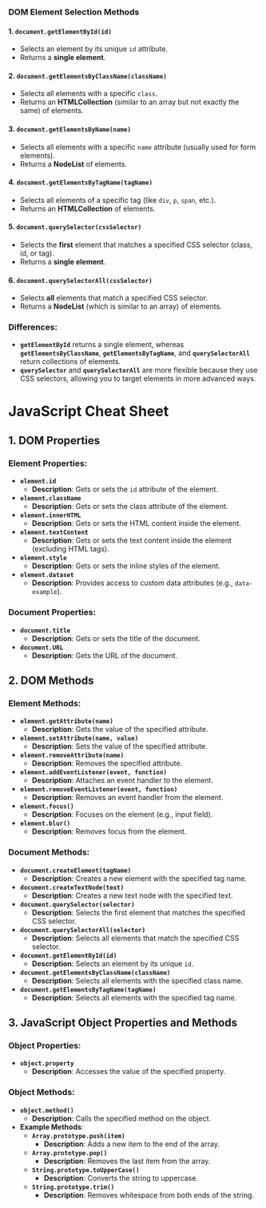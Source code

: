 ### DOM Element Selection Methods

#### 1. `document.getElementById(id)`

- Selects an element by its unique `id` attribute.
- Returns a **single element**.

#### 2. `document.getElementsByClassName(className)`

- Selects all elements with a specific `class`.
- Returns an **HTMLCollection** (similar to an array but not exactly the same) of elements.

#### 3. `document.getElementsByName(name)`

- Selects all elements with a specific `name` attribute (usually used for form elements).
- Returns a **NodeList** of elements.

#### 4. `document.getElementsByTagName(tagName)`

- Selects all elements of a specific tag (like `div`, `p`, `span`, etc.).
- Returns an **HTMLCollection** of elements.

#### 5. `document.querySelector(cssSelector)`

- Selects the **first** element that matches a specified CSS selector (class, id, or tag).
- Returns a **single element**.

#### 6. `document.querySelectorAll(cssSelector)`

- Selects **all** elements that match a specified CSS selector.
- Returns a **NodeList** (which is similar to an array) of elements.

### Differences:

- **`getElementById`** returns a single element, whereas **`getElementsByClassName`**, **`getElementsByTagName`**, and **`querySelectorAll`** return collections of elements.
- **`querySelector`** and **`querySelectorAll`** are more flexible because they use CSS selectors, allowing you to target elements in more advanced ways.

<!-- ***********  cheat Sheet **************** -->

# JavaScript Cheat Sheet

## 1. DOM Properties

### Element Properties:

- **`element.id`**
  - **Description**: Gets or sets the `id` attribute of the element.
- **`element.className`**
  - **Description**: Gets or sets the class attribute of the element.
- **`element.innerHTML`**
  - **Description**: Gets or sets the HTML content inside the element.
- **`element.textContent`**
  - **Description**: Gets or sets the text content inside the element (excluding HTML tags).
- **`element.style`**
  - **Description**: Gets or sets the inline styles of the element.
- **`element.dataset`**
  - **Description**: Provides access to custom data attributes (e.g., `data-example`).

### Document Properties:

- **`document.title`**
  - **Description**: Gets or sets the title of the document.
- **`document.URL`**
  - **Description**: Gets the URL of the document.

## 2. DOM Methods

### Element Methods:

- **`element.getAttribute(name)`**
  - **Description**: Gets the value of the specified attribute.
- **`element.setAttribute(name, value)`**
  - **Description**: Sets the value of the specified attribute.
- **`element.removeAttribute(name)`**
  - **Description**: Removes the specified attribute.
- **`element.addEventListener(event, function)`**
  - **Description**: Attaches an event handler to the element.
- **`element.removeEventListener(event, function)`**
  - **Description**: Removes an event handler from the element.
- **`element.focus()`**
  - **Description**: Focuses on the element (e.g., input field).
- **`element.blur()`**
  - **Description**: Removes focus from the element.

### Document Methods:

- **`document.createElement(tagName)`**
  - **Description**: Creates a new element with the specified tag name.
- **`document.createTextNode(text)`**
  - **Description**: Creates a new text node with the specified text.
- **`document.querySelector(selector)`**
  - **Description**: Selects the first element that matches the specified CSS selector.
- **`document.querySelectorAll(selector)`**
  - **Description**: Selects all elements that match the specified CSS selector.
- **`document.getElementById(id)`**
  - **Description**: Selects an element by its unique `id`.
- **`document.getElementsByClassName(className)`**
  - **Description**: Selects all elements with the specified class name.
- **`document.getElementsByTagName(tagName)`**
  - **Description**: Selects all elements with the specified tag name.

## 3. JavaScript Object Properties and Methods

### Object Properties:

- **`object.property`**
  - **Description**: Accesses the value of the specified property.

### Object Methods:

- **`object.method()`**
  - **Description**: Calls the specified method on the object.
- **Example Methods**:
  - **`Array.prototype.push(item)`**
    - **Description**: Adds a new item to the end of the array.
  - **`Array.prototype.pop()`**
    - **Description**: Removes the last item from the array.
  - **`String.prototype.toUpperCase()`**
    - **Description**: Converts the string to uppercase.
  - **`String.prototype.trim()`**
    - **Description**: Removes whitespace from both ends of the string.
